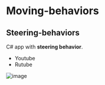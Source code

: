 # Moving-behaviors

## Steering-behaviors

C# app with **steering behavior**.

- Youtube
- Rutube
 
![image](https://github.com/user-attachments/assets/c5dba27c-4818-4481-9461-85935ac77fc6)
